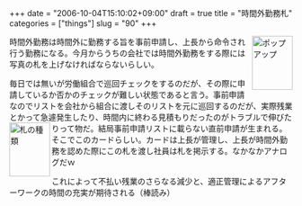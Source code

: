 +++
date = "2006-10-04T15:10:02+09:00"
draft = true
title = "時間外勤務札"
categories = ["things"]
slug = "90"
+++

<a href="/images/2006/10/img078.jpg" rel="lightbox"  ><img src="/images/2006/10/img078.jpg" alt="ポップアップ" title="ポップアップ" width="72" height="96" border="0" align="right"/></a>

時間外勤務は時間外に勤務する旨を事前申請し、上長から命令され行う勤務になる。今月からうちの会社では時間外勤務をする際には写真の札を上げなければならないらしい。

毎日では無いが労働組合で巡回チェックをするのだが、その際に申請しているか否かのチェックが難しい状態であると言う。事前申請なのでリストを会社から組合に渡しそのリストを元に巡回するのだが、実際残業とかって急遽発生したり、時間内に終わる見積もりだったのがトラブルで伸びたりって物だ。結局事前申請リストに載らない直前申請が生まれる。
<a href="/images/2006/10/img079.jpg" rel="lightbox"  ><img src="/images/2006/10/img079.jpg" alt="札の種類" title="札の種類" width="72" height="96" border="0" align="left" /></a>
そこでこのカードらしい。カードは上長が管理し、上長が時間外勤務を認めた際にこの札を渡し社員は札を掲示する。なかなかアナログだｗ

これによって不払い残業のさらなる減少と、適正管理によるアフターワークの時間の充実が期待される（棒読み）

